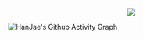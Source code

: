 <div align= "center">
    <img src="https://capsule-render.vercel.app/api?type=waving&color=0:4574bf,100:15253e&height=240&text=HanJae's%20Github&animation=&fontColor=ffffff&fontSize=40" />
</div>


![HanJae's Github Activity Graph](https://github-readme-activity-graph.vercel.app/graph?username=Kimhanjae7&theme=react&bg_color=697484&color=FFFFFF&line=87a5d4&point=87a5d4&area=true)



